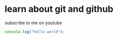 # learn about git and github

subscribe to me on youtube

```javascript
console.log("hello world");
```
